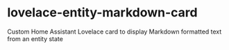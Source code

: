 # lovelace-entity-markdown-card
Custom Home Assistant Lovelace card to display Markdown formatted text from an entity state
